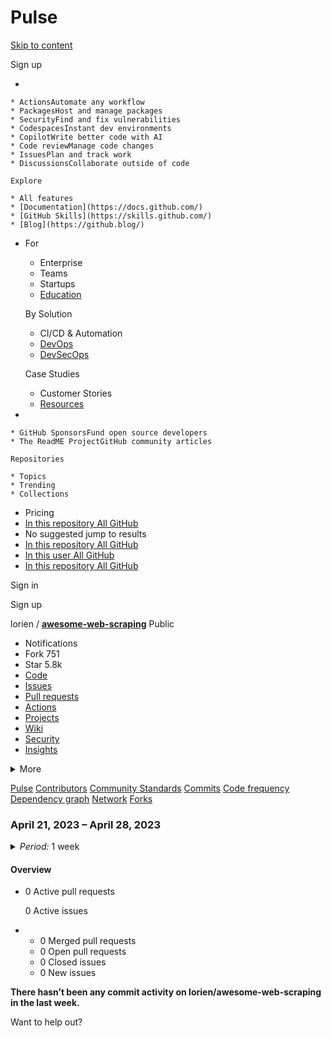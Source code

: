 # Pulse

[Skip to content](broken-reference)

Sign up

*

    * ActionsAutomate any workflow
    * PackagesHost and manage packages
    * SecurityFind and fix vulnerabilities
    * CodespacesInstant dev environments
    * CopilotWrite better code with AI
    * Code reviewManage code changes
    * IssuesPlan and track work
    * DiscussionsCollaborate outside of code

    Explore

    * All features
    * [Documentation](https://docs.github.com/)
    * [GitHub Skills](https://skills.github.com/)
    * [Blog](https://github.blog/)
*   For

    * Enterprise
    * Teams
    * Startups
    * [Education](https://education.github.com/)

    By Solution

    * CI/CD & Automation
    * [DevOps](https://resources.github.com/devops/)
    * [DevSecOps](https://resources.github.com/devops/fundamentals/devsecops/)

    Case Studies

    * Customer Stories
    * [Resources](https://resources.github.com/)
*

    * GitHub SponsorsFund open source developers
    * The ReadME ProjectGitHub community articles

    Repositories

    * Topics
    * Trending
    * Collections
* Pricing
* [In this repository All GitHub](broken-reference)
* No suggested jump to results
* [In this repository All GitHub](broken-reference)
* [In this user All GitHub](broken-reference)
* [In this repository All GitHub](broken-reference)

Sign in

Sign up

lorien / [**awesome-web-scraping**](broken-reference) Public

* Notifications
* Fork 751
* Star 5.8k
* [Code](broken-reference)
* [Issues](broken-reference)
* [Pull requests](broken-reference)
* [Actions](broken-reference)
* [Projects](broken-reference)
* [Wiki](broken-reference)
* [Security](broken-reference)
* [Insights](broken-reference)

<details>

<summary>More</summary>

*

</details>

[Pulse](broken-reference) [Contributors](../.gitbook/assets/contributors) [Community Standards](../.gitbook/assets/community) [Commits](<../.gitbook/assets/commit activity>) [Code frequency](<../.gitbook/assets/code frequency>) [Dependency graph](../.gitbook/assets/dependencies) [Network](../.gitbook/assets/network) [Forks](broken-reference)

### April 21, 2023 – April 28, 2023

<details>

<summary><em>Period:</em> 1 week</summary>

Filter activity

[24 hours](../.gitbook/assets/daily)[3 days](../.gitbook/assets/halfweekly)[1 week](broken-reference)[1 month](../.gitbook/assets/monthly)

</details>

#### Overview

*   0 Active pull requests

    0 Active issues
*
  * 0 Merged pull requests
  * 0 Open pull requests
  * 0 Closed issues
  * 0 New issues

**There hasn’t been any commit activity on lorien/awesome-web-scraping in the last week.**

Want to help out?
